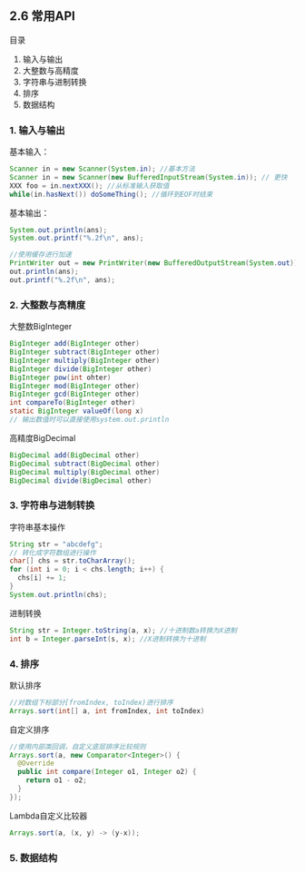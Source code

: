 ## 2.6 常用API

目录

1. 输入与输出
2. 大整数与高精度
3. 字符串与进制转换
4. 排序
5. 数据结构



### 1. 输入与输出

基本输入：

```java
Scanner in = new Scanner(System.in); //基本方法
Scanner in = new Scanner(new BufferedInputStream(System.in)); // 更快
XXX foo = in.nextXXX(); //从标准输入获取值
while(in.hasNext()) doSomeThing(); //循环到EOF时结束
```

基本输出：

```java
System.out.println(ans);
System.out.printf("%.2f\n", ans);

//使用缓存进行加速
PrintWriter out = new PrintWriter(new BufferedOutputStream(System.out));
out.println(ans);
out.printf("%.2f\n", ans);
```



### 2. 大整数与高精度

大整数BigInteger

```java
BigInteger add(BigInteger other)
BigInteger subtract(BigInteger other)
BigInteger multiply(BigInteger other)
BigInteger divide(BigInteger other)
BigInteger pow(int ohter)
BigInteger mod(BigInteger other)
BigInteger gcd(BigInteger other)
int compareTo(BigInteger other)
static BigInteger valueOf(long x)
// 输出数值时可以直接使用system.out.println
```

高精度BigDecimal

```java
BigDecimal add(BigDecimal other)
BigDecimal subtract(BigDecimal other)
BigDecimal multiply(BigDecimal other)
BigDecimal divide(BigDecimal other)
```



### 3. 字符串与进制转换

字符串基本操作

```java
String str = "abcdefg";
// 转化成字符数组进行操作
char[] chs = str.toCharArray();
for (int i = 0; i < chs.length; i++) {
  chs[i] += 1;
}
System.out.println(chs);
```

进制转换

```java
String str = Integer.toString(a, x); //十进制数a转换为X进制
int b = Integer.parseInt(s, x); //X进制转换为十进制
```



### 4. 排序

默认排序

```java
//对数组下标部分[fromIndex, toIndex)进行排序
Arrays.sort(int[] a, int fromIndex, int toIndex)
```

自定义排序

```java
//使用内部类回调，自定义底层排序比较规则
Arrays.sort(a, new Comparator<Integer>() {
  @Override
  public int compare(Integer o1, Integer o2) {
    return o1 - o2;
  }
});
```

Lambda自定义比较器

```java
Arrays.sort(a, (x, y) -> (y-x));
```



### 5. 数据结构
